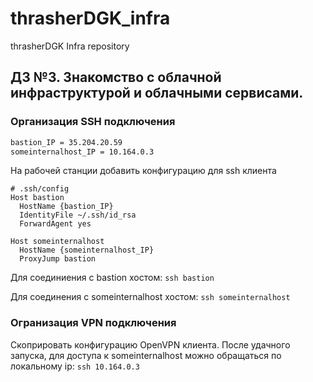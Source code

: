 # thrasherDGK_infra
thrasherDGK Infra repository

## ДЗ №3. Знакомство с облачной инфраструктурой и облачными сервисами.

### Организация SSH подключения
```sh
bastion_IP = 35.204.20.59
someinternalhost_IP = 10.164.0.3
```

На рабочей станции добавить конфигурацию для ssh клиента
```
# .ssh/config
Host bastion
  HostName {bastion_IP}
  IdentityFile ~/.ssh/id_rsa
  ForwardAgent yes

Host someinternalhost
  HostName {someinternalhost_IP}
  ProxyJump bastion
```

Для соединиения с bastion хостом: `ssh bastion`

Для соединения с someinternalhost хостом: `ssh someinternalhost`

### Огранизация VPN подключения
Скоприровать конфигурацию OpenVPN клиента. После удачного запуска, для
доступа к someinternalhost можно обращаться по локальному ip: `ssh 10.164.0.3`
